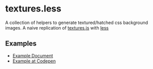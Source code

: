 # textures.less
A collection of helpers to generate textured/hatched css background images. A naive replication of [textures.js](http://riccardoscalco.github.io/textures/) with [less](http://lesscss.org/)


## Examples

* [Example Document](https://32bitkid.github.io/textures.less/)
* [Example at Codepen](http://codepen.io/32bitkid/details/EaOBRL/)
